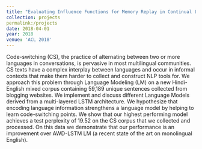 ```yaml
---
title: "Evaluating Influence Functions for Memory Replay in Continual Learning"
collection: projects
permalink:/projects
date: 2018-04-01
year: 2018
venue: 'ACL 2018'
---
```


Code-switching (CS), the practice of alternating between two or more languages in
conversations, is pervasive in most multilingual communities. CS texts have a complex interplay between languages and occur in informal 
contexts that make them harder to collect and construct NLP tools for. We approach this problem through Language Modeling (LM) on a new Hindi-English mixed corpus 
containing 59,189 unique sentences collected from blogging websites. We implement and discuss different Language Models derived from a
multi-layered LSTM architecture. We hypothesize that encoding language information strengthens a language model by helping to learn code-switching points. We
show that our highest performing model achieves a test perplexity of 19.52 on the CS corpus that we collected and processed. On this data we demonstrate that
our performance is an improvement over AWD-LSTM LM (a recent state of the art on monolingual English).
